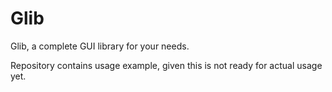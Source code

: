 # Glib

Glib, a complete GUI library for your needs.

Repository contains usage example, given this is not ready for actual usage yet.
